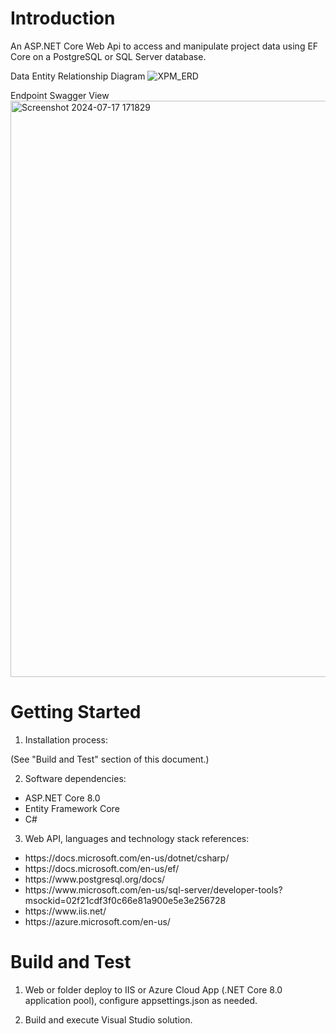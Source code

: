 # Introduction 
An ASP.NET Core Web Api to access and manipulate project data using EF Core on a PostgreSQL or SQL Server database.

Data Entity Relationship Diagram
![XPM_ERD](https://github.com/user-attachments/assets/b8ab8c5f-e001-484b-8898-a196a9ce027b)

Endpoint Swagger View
<img width="922" alt="Screenshot 2024-07-17 171829" src="https://github.com/user-attachments/assets/8e0efa80-47ba-4bda-be41-e84f4d769b36">

# Getting Started
1.	Installation process:

(See "Build and Test" section of this document.)

2.	Software dependencies:

<ul>
<li>ASP.NET Core 8.0</li>
<li>Entity Framework Core</li>
<li>C#</li>
</ul>

3.	Web API, languages and technology stack references:

<ul>
<li>https://docs.microsoft.com/en-us/dotnet/csharp/</li>
<li>https://docs.microsoft.com/en-us/ef/</li>
<li>https://www.postgresql.org/docs/</li>
<li>https://www.microsoft.com/en-us/sql-server/developer-tools?msockid=02f21cdf3f0c66e81a900e5e3e256728</li>
<li>https://www.iis.net/</li>
<li>https://azure.microsoft.com/en-us/</li>
</ul>

# Build and Test
1. Web or folder deploy to IIS or Azure Cloud App (.NET Core 8.0 application pool), 
configure appsettings.json as needed.

2. Build and execute Visual Studio solution.
